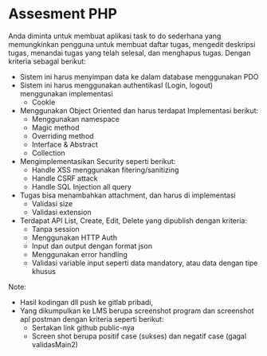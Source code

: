 # Assesment PHP 

Anda diminta untuk membuat aplikasi task to do sederhana yang memungkinkan
pengguna untuk membuat daftar tugas, mengedit deskripsi tugas, menandai tugas yang
telah selesal, dan menghapus tugas. Dengan kriteria sebagal berikut:  
  
- Sistem ini harus menyimpan data ke dalam database menggunakan PDO
- Sistem ini harus menggunakan authentikasl (Login, logout) menggunakan implementasi  
  - Cookle
- Menggunakan Object Oriented dan harus terdapat Implementasi berikut:  
  - Menggunakan namespace  
  - Magic method  
  - Overriding method
  - Interface & Abstract
  - Collection
- Mengimplementasikan Security seperti berikut:  
  - Handle XSS menggunakan fitering/sanitizing  
  - Handle CSRF attack
  - Handle SQL Injection all query  
- Tugas bisa menambahkan attachment, dan harus di implementasi  
  - Validasi size  
  - Validasi extension  
- Terdapat API List, Create, Edit, Delete yang dipublish dengan kriteria:  
  - Tanpa session
  - Menggunakan HTTP Auth  
  - Input dan output dengan format json  
  - Menggunakan error handling  
  - Validasi variable input seperti data mandatory, atau data dengan tipe khusus  
  

Note:  
- Hasil kodingan dll push ke gitlab pribadi,  
- Yang dikumpulkan ke LMS berupa screenshot program dan screenshot apl postman dengan kriteria seperti berikut:
  - Sertakan link github public-nya
  - Screen shot berupa positif case (sukses) dan negatif case (gagal validasMain2)  
